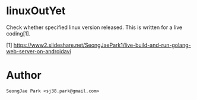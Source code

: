 linuxOutYet
===========

Check whether specified linux version released.  This is written for a live
coding[1].

[1] https://www2.slideshare.net/SeongJaePark1/live-build-and-run-golang-web-server-on-androidavi


Author
======

`SeongJae Park <sj38.park@gmail.com>`
